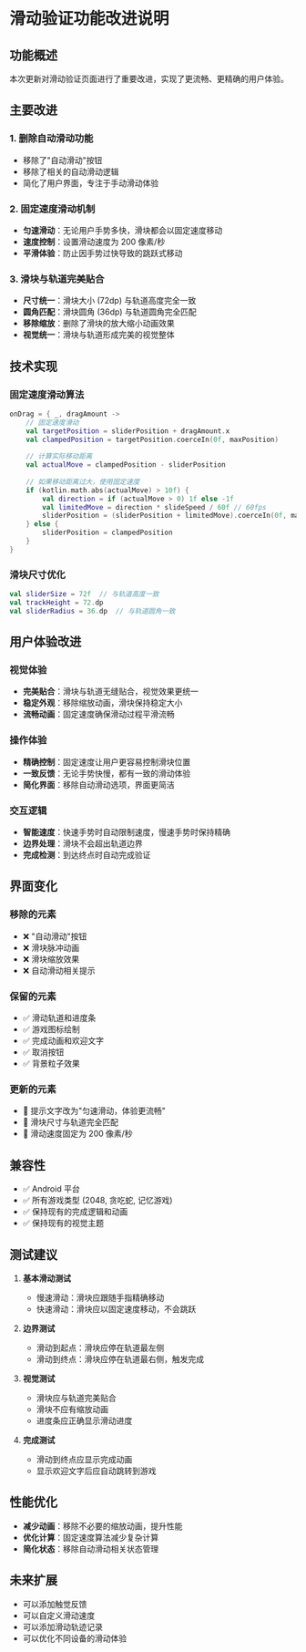 # 滑动验证功能改进说明

## 功能概述

本次更新对滑动验证页面进行了重要改进，实现了更流畅、更精确的用户体验。

## 主要改进

### 1. 删除自动滑动功能
- 移除了"自动滑动"按钮
- 移除了相关的自动滑动逻辑
- 简化了用户界面，专注于手动滑动体验

### 2. 固定速度滑动机制
- **匀速滑动**：无论用户手势多快，滑块都会以固定速度移动
- **速度控制**：设置滑动速度为 200 像素/秒
- **平滑体验**：防止因手势过快导致的跳跃式移动

### 3. 滑块与轨道完美贴合
- **尺寸统一**：滑块大小 (72dp) 与轨道高度完全一致
- **圆角匹配**：滑块圆角 (36dp) 与轨道圆角完全匹配
- **移除缩放**：删除了滑块的放大缩小动画效果
- **视觉统一**：滑块与轨道形成完美的视觉整体

## 技术实现

### 固定速度滑动算法
```kotlin
onDrag = { _, dragAmount ->
    // 固定速度滑动
    val targetPosition = sliderPosition + dragAmount.x
    val clampedPosition = targetPosition.coerceIn(0f, maxPosition)
    
    // 计算实际移动距离
    val actualMove = clampedPosition - sliderPosition
    
    // 如果移动距离过大，使用固定速度
    if (kotlin.math.abs(actualMove) > 10f) {
        val direction = if (actualMove > 0) 1f else -1f
        val limitedMove = direction * slideSpeed / 60f // 60fps
        sliderPosition = (sliderPosition + limitedMove).coerceIn(0f, maxPosition)
    } else {
        sliderPosition = clampedPosition
    }
}
```

### 滑块尺寸优化
```kotlin
val sliderSize = 72f  // 与轨道高度一致
val trackHeight = 72.dp
val sliderRadius = 36.dp  // 与轨道圆角一致
```

## 用户体验改进

### 视觉体验
- **完美贴合**：滑块与轨道无缝贴合，视觉效果更统一
- **稳定外观**：移除缩放动画，滑块保持稳定大小
- **流畅动画**：固定速度确保滑动过程平滑流畅

### 操作体验
- **精确控制**：固定速度让用户更容易控制滑块位置
- **一致反馈**：无论手势快慢，都有一致的滑动体验
- **简化界面**：移除自动滑动选项，界面更简洁

### 交互逻辑
- **智能速度**：快速手势时自动限制速度，慢速手势时保持精确
- **边界处理**：滑块不会超出轨道边界
- **完成检测**：到达终点时自动完成验证

## 界面变化

### 移除的元素
- ❌ "自动滑动"按钮
- ❌ 滑块脉冲动画
- ❌ 滑块缩放效果
- ❌ 自动滑动相关提示

### 保留的元素
- ✅ 滑动轨道和进度条
- ✅ 游戏图标绘制
- ✅ 完成动画和欢迎文字
- ✅ 取消按钮
- ✅ 背景粒子效果

### 更新的元素
- 🔄 提示文字改为"匀速滑动，体验更流畅"
- 🔄 滑块尺寸与轨道完全匹配
- 🔄 滑动速度固定为 200 像素/秒

## 兼容性

- ✅ Android 平台
- ✅ 所有游戏类型 (2048, 贪吃蛇, 记忆游戏)
- ✅ 保持现有的完成逻辑和动画
- ✅ 保持现有的视觉主题

## 测试建议

1. **基本滑动测试**
   - 慢速滑动：滑块应跟随手指精确移动
   - 快速滑动：滑块应以固定速度移动，不会跳跃

2. **边界测试**
   - 滑动到起点：滑块应停在轨道最左侧
   - 滑动到终点：滑块应停在轨道最右侧，触发完成

3. **视觉测试**
   - 滑块应与轨道完美贴合
   - 滑块不应有缩放动画
   - 进度条应正确显示滑动进度

4. **完成测试**
   - 滑动到终点应显示完成动画
   - 显示欢迎文字后应自动跳转到游戏

## 性能优化

- **减少动画**：移除不必要的缩放动画，提升性能
- **优化计算**：固定速度算法减少复杂计算
- **简化状态**：移除自动滑动相关状态管理

## 未来扩展

- 可以添加触觉反馈
- 可以自定义滑动速度
- 可以添加滑动轨迹记录
- 可以优化不同设备的滑动体验 